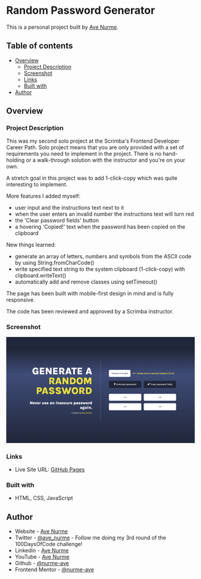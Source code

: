 # Random Password Generator

This is a personal project built by [Ave Nurme](https://www.avenurme.dev).

## Table of contents

- [Overview](#overview)
  - [Project Description](#project-description)
  - [Screenshot](#screenshot)
  - [Links](#links)
  - [Built with](#built-with)
- [Author](#author)

## Overview

### Project Description

This was my second solo project at the Scrimba's Frontend Developer Career Path. Solo project means that you are only provided with a set of requirements you need to implement in the project. There is no hand-holding or a walk-through solution with the instructor and you're on your own.

A stretch goal in this project was to add 1-click-copy which was quite interesting to implement.

More features I added myself:
- user input and the instructions text next to it
- when the user enters an invalid number the instructions text will turn red
- the 'Clear password fields' button
- a hovering 'Copied!' text when the password has been copied on the clipboard

New things learned:
- generate an array of letters, numbers and symbols from the ASCII code by using String.fromCharCode()
- write specified text string to the system clipboard (1-click-copy) with clipboard.writeText()
- automatically add and remove classes using setTimeout()

The page has been built with mobile-first design in mind and is fully responsive.

The code has been reviewed and approved by a Scrimba instructor.

### Screenshot

![Screenshot of my solution](/random-password-generator_760.png)

### Links

- Live Site URL: [GitHub Pages](https://nurme-ave.github.io/scrimba-solo-project-random-password-generator/)

### Built with

- HTML, CSS, JavaScript

## Author

- Website - [Ave Nurme](https://www.avenurme.dev)
- Twitter - [@ave\_nurme](https://twitter.com/ave_nurme) - Follow me doing my 3rd round of the 100DaysOfCode challenge!
- Linkedin - [Ave Nurme](https://www.linkedin.com/in/ave-nurme)
- YouTube - [Ave Nurme](https://www.youtube.com/channel/UC_kKIEE66Wa5bAxjqoI1A8w/videos)
- Github - [@nurme-ave](https://github.com/nurme-ave)
- Frontend Mentor - [@nurme-ave](https://www.frontendmentor.io/profile/nurme-ave)
